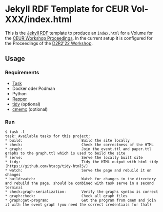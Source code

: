 # Jekyll RDF Template for CEUR Vol-XXX/index.html

This is the [Jekyll RDF](https://github.com/AKSW/jekyll-rdf) template to produce an `index.html` for a Volume for the [CEUR Workshop Proceedings](https://ceur-ws.org/).
In the current setup it is configured for the Proceedings of the [D2R2'22 Workshop](https://2022.dataweek.de/d2r2-22/).

## Usage

### Requirements
- [Task](https://taskfile.dev/#/)
- Docker oder Podman
- Python
- [Rapper](https://librdf.org/raptor/)
- [tidy](https://github.com/htacg/tidy-html5/) (optional)
- [cmemc](https://documentation.eccenca.com/22.2/automate/cmemc-command-line-interface/) (optional)

### Run

```
$ task -l
task: Available tasks for this project:
* build:                           Build the site locally
* check:                           Check the correctness of the HTML
* graph:                           Join the event.ttl and paper.ttl graphs to the graph.ttl which is used to build the site
* serve:                           Serve the locally built site
* tidy:                            Tidy the HTML output with html tidy (https://github.com/htacg/tidy-html5/)
* watch:                           Serve the page and rebuild it on changes
* build:watch:                     Watch for changes in the directory and rebuild the page, should be combined with task serve in a second terminal
* check:graph-serialization:       Verify the graphs syntax is correct
* graph:check:                     Check all graph files
* graph:get-program:               Get the program from cmem and join it with the event graph (you need the correct credentials for that)
```
